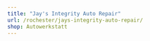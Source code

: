 ```yaml
---
title: "Jay's Integrity Auto Repair"
url: /rochester/jays-integrity-auto-repair/
shop: Autowerkstatt
---
```

